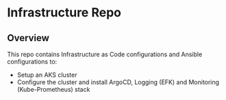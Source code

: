 # Infrastructure Repo

## Overview
This repo contains Infrastructure as Code configurations and Ansible configurations to:
- Setup an AKS cluster
- Configure the cluster and install ArgoCD, Logging (EFK) and Monitoring (Kube-Prometheus) stack